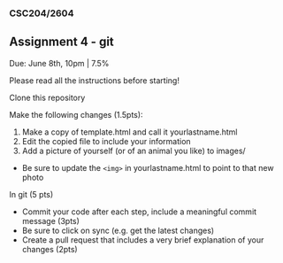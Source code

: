 ### CSC204/2604
## Assignment 4 - git

Due: June 8th, 10pm | 7.5%

Please read all the instructions before starting!

Clone this repository

Make the following changes (1.5pts):
1. Make a copy of template.html and call it yourlastname.html
2. Edit the copied file to include your information
3. Add a picture of yourself (or of an animal you like) to images/
 * Be sure to update the `<img>` in yourlastname.html to point to that new photo

In git (5 pts)
* Commit your code after each step, include a meaningful commit message (3pts)
* Be sure to click on sync (e.g. get the latest changes)
* Create a pull request that includes a very brief explanation of your changes (2pts)
